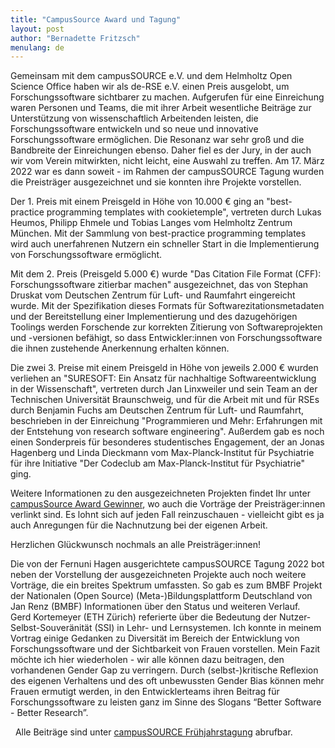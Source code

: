 ```yaml
---
title: "CampusSource Award und Tagung"
layout: post
author: "Bernadette Fritzsch"
menulang: de
---
```

Gemeinsam mit dem campusSOURCE e.V. und dem Helmholtz Open Science Office haben wir als de-RSE e.V. einen Preis ausgelobt, 
um Forschungssoftware sichtbarer zu machen. Aufgerufen für eine Einreichung waren Personen und Teams, die mit ihrer Arbeit 
wesentliche Beiträge zur Unterstützung von wissenschaftlich Arbeitenden leisten, die Forschungssoftware entwickeln und so 
neue und innovative Forschungssoftware ermöglichen. Die Resonanz war sehr groß und die Bandbreite der Einreichungen ebenso. 
Daher fiel es der Jury, in der auch wir vom Verein mitwirkten, nicht leicht, eine Auswahl zu treffen. Am 17. März 2022 war 
es dann soweit - im Rahmen der campusSOURCE Tagung wurden die Preisträger ausgezeichnet und sie konnten ihre Projekte 
vorstellen. 

Der 1. Preis mit einem Preisgeld in Höhe von 10.000 € ging an "best-practice programming templates with cookietemple", 
vertreten durch Lukas Heumos, Philipp Ehmele und Tobias Langes vom Helmholtz Zentrum München. Mit der Sammlung von 
best-practice programming templates wird auch unerfahrenen Nutzern ein schneller Start in die Implementierung von 
Forschungssoftware ermöglicht. 

Mit dem 2. Preis (Preisgeld 5.000 €) wurde "Das Citation File Format (CFF): Forschungssoftware zitierbar machen" 
ausgezeichnet, das von Stephan Druskat vom Deutschen Zentrum für Luft- und Raumfahrt eingereicht wurde. Mit der Spezifikation 
dieses Formats für Softwarezitationsmetadaten und der Bereitstellung einer Implementierung und des dazugehörigen Toolings 
werden Forschende zur korrekten Zitierung von Softwareprojekten und -versionen befähigt, so dass Entwickler:innen von 
Forschungssoftware die ihnen zustehende Anerkennung erhalten können.

Die zwei 3. Preise mit einem Preisgeld in Höhe von jeweils 2.000 € wurden verliehen an "SURESOFT: Ein Ansatz für nachhaltige 
Softwareentwicklung in der Wissenschaft", vertreten durch Jan Linxweiler und sein Team an der Technischen Universität 
Braunschweig, und für die Arbeit mit und für RSEs durch Benjamin Fuchs am Deutschen Zentrum für Luft- und Raumfahrt, 
beschrieben in der Einreichung "Programmieren und Mehr: Erfahrungen mit der Entstehung von research software engineering". 
Außerdem gab es noch einen Sonderpreis für besonderes studentisches Engagement, der an Jonas Hagenberg und Linda Dieckmann 
vom Max-Planck-Institut für Psychiatrie für ihre Initiative "Der Codeclub am Max-Planck-Institut für Psychiatrie" ging. 

Weitere Informationen zu den ausgezeichneten Projekten findet Ihr unter 
[campusSource Award Gewinner](https://ev.campussource.de/publikationen/csa2022/gewinner.html), wo auch die Vorträge der 
Preisträger:innen verlinkt sind. Es lohnt sich auf jeden Fall reinzuschauen - vielleicht gibt es ja auch Anregungen 
für die Nachnutzung bei der eigenen Arbeit.

Herzlichen Glückwunsch nochmals an alle Preisträger:innen!

Die von der Fernuni Hagen ausgerichtete campusSOURCE Tagung 2022 bot neben der Vorstellung der ausgezeichneten Projekte 
auch noch weitere Vorträge, die ein breites Spektrum umfassten. So gab es zum BMBF Projekt der Nationalen (Open Source) 
(Meta-)Bildungsplattform Deutschland von Jan Renz (BMBF) Informationen über den Status und weiteren Verlauf.  
Gerd Kortemeyer (ETH Zürich) referierte über die Bedeutung der Nutzer-Selbst-Souveränität (SSI) in Lehr- und Lernsystemen. 
Ich konnte in meinem Vortrag einige Gedanken zu Diversität im Bereich der Entwicklung von Forschungssoftware und der 
Sichtbarkeit von Frauen vorstellen. Mein Fazit möchte ich hier wiederholen - wir alle können dazu beitragen, den 
vorhandenen Gender Gap zu verringern. Durch (selbst-)kritische Reflexion des eigenen Verhaltens und des oft unbewussten 
Gender Bias können mehr Frauen ermutigt werden, in den Entwicklerteams ihren Beitrag für Forschungssoftware zu leisten 
ganz im Sinne des Slogans “Better Software - Better Research”.  

 
Alle Beiträge sind unter [campusSOURCE Frühjahrstagung](https://www.campussource.de/events/e2203hagen/vortraege.html) 
abrufbar.
